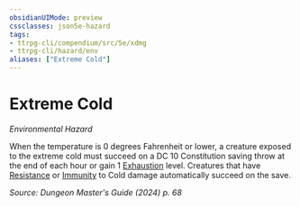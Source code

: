 ```yaml
---
obsidianUIMode: preview
cssclasses: json5e-hazard
tags:
- ttrpg-cli/compendium/src/5e/xdmg
- ttrpg-cli/hazard/env
aliases: ["Extreme Cold"]
---
```

# Extreme Cold
*Environmental Hazard*  

When the temperature is 0 degrees Fahrenheit or lower, a creature exposed to the extreme cold must succeed on a DC 10 Constitution saving throw at the end of each hour or gain 1 [Exhaustion](Misc%20Files/CLI/rules/conditions.md#Exhaustion) level. Creatures that have [Resistance](Misc%20Files/CLI/rules/variant-rules/resistance-xphb.md) or [Immunity](Misc%20Files/CLI/rules/variant-rules/immunity-xphb.md) to Cold damage automatically succeed on the save.

*Source: Dungeon Master's Guide (2024) p. 68*